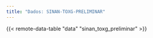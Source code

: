 ```yaml
---
title: "Dados: SINAN-TOXG-PRELIMINAR"
---
```


{{< remote-data-table "data" "sinan_toxg_preliminar" >}}
